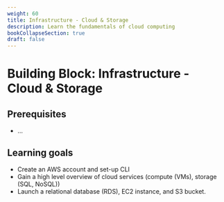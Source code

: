 ```yaml
---
weight: 60
title: Infrastructure - Cloud & Storage
description: Learn the fundamentals of cloud computing
bookCollapseSection: true
draft: false
---
```


# Building Block: Infrastructure - Cloud & Storage

## Prerequisites
* ...


## Learning goals

* Create an AWS account and set-up CLI
* Gain a high level overview of cloud services (compute (VMs), storage (SQL, NoSQL))
* Launch a relational database (RDS), EC2 instance, and S3 bucket.

<!--
## Data Challenge
- View the [Cloud Storage & Computation - Data Challenge](cloud-storage-computation.html)
- Download the zip [file](intro-to-r-skeleton.zip). Then, open the skeleton file in RStudio, fill out your answers, and submit your work!

-->
